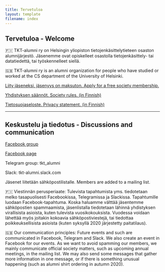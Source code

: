 ```yaml
---
title: Tervetuloa
layout: template
filename: index
--- 
```


## Tervetuloa - Welcome

🇫🇮 TKT-alumni ry on Helsingin yliopiston tietojenkäsittelytieteen osaston alumnijärjestö. Jäsenemme ovat opiskelleet osastolla tietojenkäsittely- tai datatiedettä, tai työskennelleet siellä. 

🇬🇧 TKT-alumni ry is an alumni organization for people who have studied or worked at the CS department of the University of Helsinki.

[Liity jäseneksi, jäsenyys on maksuton. Apply for a free society membership.](https://forms.gle/4aFmgLHKm1JMWcvA6)

[Yhdistyksen säännöt. Society rules. (in Finnish)](https://drive.google.com/file/d/1pqXgtp0RQsWZVH1GSCGcROC6PV4ZTzpZ/view?usp=sharing)

[Tietosuojaseloste. Privacy statement. (in Finnish)](https://docs.google.com/document/d/1iNEvxeruBPgDEQYYiYqjSq5FQBcUcq_WdyX-U_94gG8/edit?usp=sharing)

---

## Keskustelu ja tiedotus - Discussions and communication

[Facebook group](https://www.facebook.com/groups/171052502920239)

[Facebook page](https://www.facebook.com/tktalumni)

Telegram group: tkt_alumni

Slack: tkt-alumni.slack.com 

Jäsenet liitetään sähköpostilistalle. Members are added to a mailing list.

🇫🇮 Viestinnän perusperiaate: Tulevista tapahtumista yms. tiedotetaan melko tasapuolisesti Facebookissa, Telegramissa ja Slackissa. Tapahtumille luodaan Facebook-tapahtuma. Koska haluamme välttää jäsentemme sähköpostien spammaamista, jäsenlistalla tiedotetaan lähinnä yhdistyksen virallisista asioista, kuten tulevista vuosikokouksista. Vuodessa voidaan lähettää myös joitakin kokoavia sähköpostiviestejä, tai tiedottaa poikkeuksellisista asioista (kuten syksyllä 2020 järjestetty paitatilaus). 

🇬🇧 Our communication principles: Future events and such are communicated in Facebook, Telegram and Slack. We also create an event in Facebook for our events. As we want to avoid spamming our members, we mainly communicate official society matters, such as upcoming annual meetings, in the mailing list. We may also send some messages that gather more information in one message, or if there is something unusual happening (such as alumni shirt ordering in autumn 2020). 

